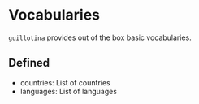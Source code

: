 # Vocabularies

`guillotina` provides out of the box basic vocabularies.

## Defined

- countries: List of countries
- languages: List of languages
